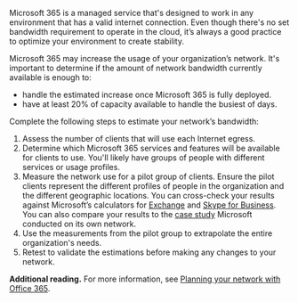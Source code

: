Microsoft 365 is a managed service that's designed to work in any environment that has a valid internet connection. Even though there's no set bandwidth requirement to operate in the cloud, it’s always a good practice to optimize your environment to create stability.

Microsoft 365 may increase the usage of your organization’s network. It's important to determine if the amount of network bandwidth currently available is enough to:

 -  handle the estimated increase once Microsoft 365 is fully deployed.
 -  have at least 20% of capacity available to handle the busiest of days.

Complete the following steps to estimate your network’s bandwidth:

1.  Assess the number of clients that will use each Internet egress.
2.  Determine which Microsoft 365 services and features will be available for clients to use. You'll likely have groups of people with different services or usage profiles.
3.  Measure the network use for a pilot group of clients. Ensure the pilot clients represent the different profiles of people in the organization and the different geographic locations. You can cross-check your results against Microsoft’s calculators for [Exchange](https://go.microsoft.com/fwlink/p/?LinkId=321550?azure-portal=true) and [Skype for Business](https://go.microsoft.com/fwlink/p/?LinkId=321551?azure-portal=true). You can also compare your results to the [case study](https://www.microsoft.com/itshowcase/Article/Content/631/Optimizing-network-performance-for-Microsoft-Office-365?azure-portal=true) Microsoft conducted on its own network.
4.  Use the measurements from the pilot group to extrapolate the entire organization's needs.
5.  Retest to validate the estimations before making any changes to your network.

**Additional reading.** For more information, see [Planning your network with Office 365](https://support.office.com/article/network-planning-and-performance-tuning-for-office-365-e5f1228c-da3c-4654-bf16-d163daee8848?azure-portal=true).
